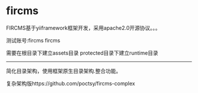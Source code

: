 fircms 
======

FIRCMS基于yiiframework框架开发，采用apache2.0开源协议。。。

测试账号:fircms fircms

需要在根目录下建立assets目录
protected目录下建立runtime目录

---------------

简化目录架构，使用框架原生目录架构.整合功能。

复杂架构版https://github.com/poctsy/fircms-complex
